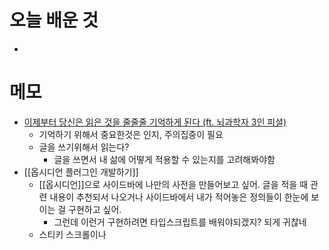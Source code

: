 # 오늘 배운 것
- 

# 메모
- [이제부터 당신은 읽은 것을 줄줄줄 기억하게 된다 (ft. 뇌과학자 3인 피셜)](https://www.youtube.com/watch?v=zPRQbt0Fo6U&t=597s)
	- 기억하기 위해서 중요한것은 인지, 주의집중이 필요
	- 글을 쓰기위해서 읽는다?
		- 글을 쓰면서 내 삶에 어떻게 적용할 수 있는지를 고려해봐야함
- [[옵시디언 플러그인 개발하기]]
	- [[옵시디언]]으로 사이드바에 나만의 사전을 만들어보고 싶어. 글을 적을 때 관련 내용이 추천되서 나오거나 사이드바에서 내가 적어놓은 정의들이 한눈에 보이는 걸 구현하고 싶어.
		- 그런데 이런거 구현하려면 타입스크립트를 배워야되겠지? 되게 귀찮네
	- 스티키 스크롤이나